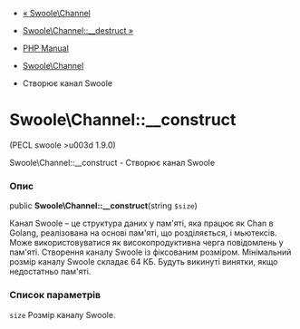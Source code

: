 - [« Swoole\Channel](class.swoole-channel.md)
- [Swoole\Channel::\_\_destruct »](swoole-channel.destruct.md)

- [PHP Manual](index.md)
- [Swoole\Channel](class.swoole-channel.md)
- Створює канал Swoole

# Swoole\Channel::\_\_construct

(PECL swoole \>u003d 1.9.0)

Swoole\Channel::\_\_construct - Створює канал Swoole

### Опис

public **Swoole\Channel::\_\_construct**(string `$size`)

Канал Swoole – це структура даних у пам'яті, яка працює як Chan
в Golang, реалізована на основі пам'яті, що розділяється, і мьютексів. Може
використовуватися як високопродуктивна черга повідомлень у пам'яті.
Створення каналу Swoole із фіксованим розміром. Мінімальний розмір
каналу Swoole складає 64 КБ. Будуть викинуті винятки, якщо
недостатньо пам'яті.

### Список параметрів

`size`
Розмір каналу Swoole.
